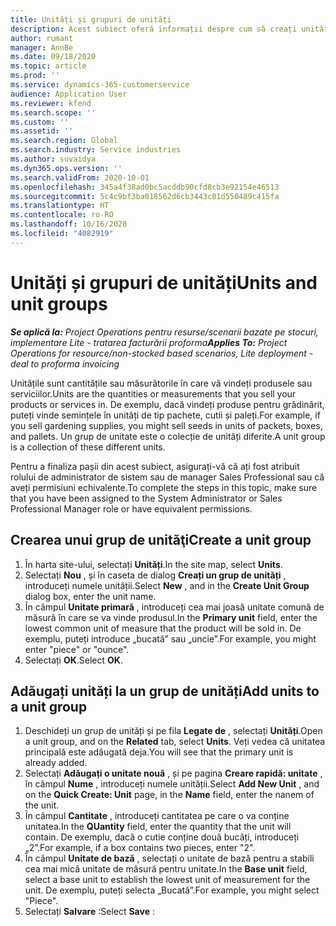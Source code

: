 ```yaml
---
title: Unități și grupuri de unități
description: Acest subiect oferă informații despre cum să creați unități și grupuri de unități în Dynamics 365 Project Operations.
author: rumant
manager: AnnBe
ms.date: 09/18/2020
ms.topic: article
ms.prod: ''
ms.service: dynamics-365-customerservice
audience: Application User
ms.reviewer: kfend
ms.search.scope: ''
ms.custom: ''
ms.assetid: ''
ms.search.region: Global
ms.search.industry: Service industries
ms.author: suvaidya
ms.dyn365.ops.version: ''
ms.search.validFrom: 2020-10-01
ms.openlocfilehash: 345a4f38ad0bc5acddb90cfd8cb3e92154e46513
ms.sourcegitcommit: 5c4c9bf3ba018562d6cb3443c01d550489c415fa
ms.translationtype: HT
ms.contentlocale: ro-RO
ms.lasthandoff: 10/16/2020
ms.locfileid: "4082919"
---
```

# <a name="units-and-unit-groups"></a><span data-ttu-id="b978c-103">Unități și grupuri de unități</span><span class="sxs-lookup"><span data-stu-id="b978c-103">Units and unit groups</span></span>

<span data-ttu-id="b978c-104">_**Se aplică la:** Project Operations pentru resurse/scenarii bazate pe stocuri, implementare Lite - tratarea facturării proforma_</span><span class="sxs-lookup"><span data-stu-id="b978c-104">_**Applies To:** Project Operations for resource/non-stocked based scenarios, Lite deployment - deal to proforma invoicing_</span></span>

<span data-ttu-id="b978c-105">Unitățile sunt cantitățile sau măsurătorile în care vă vindeți produsele sau serviciilor.</span><span class="sxs-lookup"><span data-stu-id="b978c-105">Units are the quantities or measurements that you sell your products or services in.</span></span> <span data-ttu-id="b978c-106">De exemplu, dacă vindeți produse pentru grădinărit, puteți vinde semințele în unități de tip pachete, cutii și paleți.</span><span class="sxs-lookup"><span data-stu-id="b978c-106">For example, if you sell gardening supplies, you might sell seeds in units of packets, boxes, and pallets.</span></span> <span data-ttu-id="b978c-107">Un grup de unitate este o colecție de unități diferite.</span><span class="sxs-lookup"><span data-stu-id="b978c-107">A unit group is a collection of these different units.</span></span>

<span data-ttu-id="b978c-108">Pentru a finaliza pașii din acest subiect, asigurați-vă că ați fost atribuit rolului de administrator de sistem sau de manager Sales Professional sau că aveți permisiuni echivalente.</span><span class="sxs-lookup"><span data-stu-id="b978c-108">To complete the steps in this topic, make sure that you have been assigned to the System Administrator or Sales Professional Manager role or have equivalent permissions.</span></span>

## <a name="create-a-unit-group"></a><span data-ttu-id="b978c-109">Crearea unui grup de unităţi</span><span class="sxs-lookup"><span data-stu-id="b978c-109">Create a unit group</span></span>

1. <span data-ttu-id="b978c-110">În harta site-ului, selectați **Unități**.</span><span class="sxs-lookup"><span data-stu-id="b978c-110">In the site map, select **Units**.</span></span>
2. <span data-ttu-id="b978c-111">Selectați **Nou** , și în caseta de dialog **Creați un grup de unități** , introduceți numele unității.</span><span class="sxs-lookup"><span data-stu-id="b978c-111">Select **New** , and in the **Create Unit Group** dialog box, enter the unit name.</span></span>
3. <span data-ttu-id="b978c-112">În câmpul **Unitate primară** , introduceți cea mai joasă unitate comună de măsură în care se va vinde produsul.</span><span class="sxs-lookup"><span data-stu-id="b978c-112">In the **Primary unit** field, enter the lowest common unit of measure that the product will be sold in.</span></span> <span data-ttu-id="b978c-113">De exemplu, puteți introduce „bucată” sau „uncie”.</span><span class="sxs-lookup"><span data-stu-id="b978c-113">For example, you might enter "piece" or "ounce".</span></span>
4. <span data-ttu-id="b978c-114">Selectați **OK**.</span><span class="sxs-lookup"><span data-stu-id="b978c-114">Select **OK**.</span></span>

## <a name="add-units-to-a-unit-group"></a><span data-ttu-id="b978c-115">Adăugați unități la un grup de unități</span><span class="sxs-lookup"><span data-stu-id="b978c-115">Add units to a unit group</span></span>

1. <span data-ttu-id="b978c-116">Deschideți un grup de unități și pe fila **Legate de** , selectați **Unități**.</span><span class="sxs-lookup"><span data-stu-id="b978c-116">Open a unit group, and on the **Related** tab, select **Units**.</span></span> <span data-ttu-id="b978c-117">Veți vedea că unitatea principală este adăugată deja.</span><span class="sxs-lookup"><span data-stu-id="b978c-117">You will see that the primary unit is already added.</span></span>
2. <span data-ttu-id="b978c-118">Selectați **Adăugați o unitate nouă** , și pe pagina **Creare rapidă: unitate** , în câmpul **Nume** , introduceți numele unității.</span><span class="sxs-lookup"><span data-stu-id="b978c-118">Select **Add New Unit** , and on the **Quick Create: Unit** page, in the **Name** field, enter the nanem of the unit.</span></span>
3. <span data-ttu-id="b978c-119">În câmpul **Cantitate** , introduceți cantitatea pe care o va conține unitatea.</span><span class="sxs-lookup"><span data-stu-id="b978c-119">In the **QUantity** field, enter the quantity that the unit will contain.</span></span> <span data-ttu-id="b978c-120">De exemplu, dacă o cutie conține două bucăți, introduceți „2”.</span><span class="sxs-lookup"><span data-stu-id="b978c-120">For example, if a box contains two pieces, enter "2".</span></span> 
4. <span data-ttu-id="b978c-121">În câmpul **Unitate de bază** , selectați o unitate de bază pentru a stabili cea mai mică unitate de măsură pentru unitate.</span><span class="sxs-lookup"><span data-stu-id="b978c-121">In the **Base unit** field, select a base unit to establish the lowest unit of measurement for the unit.</span></span> <span data-ttu-id="b978c-122">De exemplu, puteți selecta „Bucată”.</span><span class="sxs-lookup"><span data-stu-id="b978c-122">For example, you might select "Piece".</span></span>
5. <span data-ttu-id="b978c-123">Selectați **Salvare** :</span><span class="sxs-lookup"><span data-stu-id="b978c-123">Select **Save** :</span></span>
